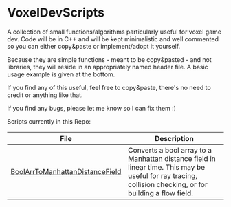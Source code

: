 # VoxelDevScripts
A collection of small functions/algorithms particularly useful for voxel game dev. Code will be in C++ and will be kept minimalistic and well commented so you can either copy&paste or implement/adopt it yourself. 

Because they are simple functions - meant to be copy&pasted - and not libraries, they will reside in an appropriately named header file. A basic usage example is given at the bottom.

If you find any of this useful, feel free to copy&paste, there's no need to credit or anything like that. 

If you find any bugs, please let me know so I can fix them :)


Scripts currently in this Repo:

File|Description
----|-----------
[BoolArrToManhattanDistanceField](src/BoolArrToManhattan.h)|Converts a bool array to a [Manhattan](https://en.wikipedia.org/wiki/Taxicab_geometry) distance field in linear time. This may be useful for ray tracing, collision checking, or for building a flow field.
